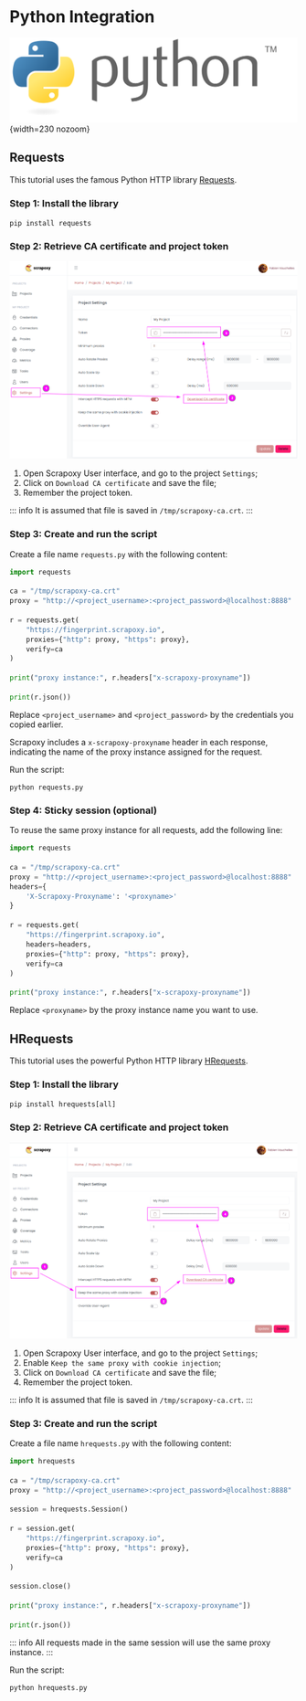 # Python Integration 

![Python](python.svg){width=230 nozoom}

## Requests

This tutorial uses the famous Python HTTP library [Requests](http://docs.python-requests.org/en/master/).


### Step 1: Install the library

```shell
pip install requests
```


### Step 2: Retrieve CA certificate and project token

![Certificate](../certificate.png)

1. Open Scrapoxy User interface, and go to the project `Settings`;
2. Click on `Download CA certificate` and save the file;
3. Remember the project token.

::: info
It is assumed that file is saved in `/tmp/scrapoxy-ca.crt`.
:::


### Step 3: Create and run the script

Create a file name `requests.py` with the following content:

```python
import requests

ca = "/tmp/scrapoxy-ca.crt"
proxy = "http://<project_username>:<project_password>@localhost:8888"

r = requests.get(
    "https://fingerprint.scrapoxy.io",
    proxies={"http": proxy, "https": proxy},
    verify=ca
)

print("proxy instance:", r.headers["x-scrapoxy-proxyname"])

print(r.json())
```

Replace `<project_username>` and `<project_password>` by the credentials you copied earlier.

Scrapoxy includes a `x-scrapoxy-proxyname` header in each response,
indicating the name of the proxy instance assigned for the request.

Run the script:

```shell
python requests.py
```


### Step 4: Sticky session (optional)

To reuse the same proxy instance for all requests, add the following line:

```python
import requests

ca = "/tmp/scrapoxy-ca.crt"
proxy = "http://<project_username>:<project_password>@localhost:8888"
headers={
    'X-Scrapoxy-Proxyname': '<proxyname>'
}

r = requests.get(
    "https://fingerprint.scrapoxy.io",
    headers=headers,
    proxies={"http": proxy, "https": proxy},
    verify=ca
)

print("proxy instance:", r.headers["x-scrapoxy-proxyname"])
```

Replace `<proxyname>` by the proxy instance name you want to use.


## HRequests

This tutorial uses the powerful Python HTTP library [HRequests](https://daijro.gitbook.io/hrequests).


### Step 1: Install the library

```shell
pip install hrequests[all]
```


### Step 2: Retrieve CA certificate and project token

![Certificate](../certificate_sticky.png)

1. Open Scrapoxy User interface, and go to the project `Settings`;
2. Enable `Keep the same proxy with cookie injection`;
3. Click on `Download CA certificate` and save the file;
4. Remember the project token.

::: info
It is assumed that file is saved in `/tmp/scrapoxy-ca.crt`.
:::


### Step 3: Create and run the script

Create a file name `hrequests.py` with the following content:

```python
import hrequests

ca = "/tmp/scrapoxy-ca.crt"
proxy = "http://<project_username>:<project_password>@localhost:8888"

session = hrequests.Session()

r = session.get(
    "https://fingerprint.scrapoxy.io",
    proxies={"http": proxy, "https": proxy},
    verify=ca
)

session.close()

print("proxy instance:", r.headers["x-scrapoxy-proxyname"])

print(r.json())
```

::: info
All requests made in the same session will use the same proxy instance.
:::

Run the script:

```shell
python hrequests.py
```
